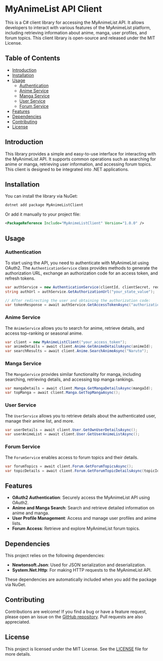 # MyAnimeList API Client

This is a C# client library for accessing the MyAnimeList API. It allows developers to interact with various features of the MyAnimeList platform, including retrieving information about anime, manga, user profiles, and forum topics. This client library is open-source and released under the MIT License.

## Table of Contents

- [Introduction](#introduction)
- [Installation](#installation)
- [Usage](#usage)
  - [Authentication](#authentication)
  - [Anime Service](#anime-service)
  - [Manga Service](#manga-service)
  - [User Service](#user-service)
  - [Forum Service](#forum-service)
- [Features](#features)
- [Dependencies](#dependencies)
- [Contributing](#contributing)
- [License](#license)

## Introduction

This library provides a simple and easy-to-use interface for interacting with the MyAnimeList API. It supports common operations such as searching for anime or manga, retrieving user information, and accessing forum topics. This client is designed to be integrated into .NET applications.

## Installation

You can install the library via NuGet:

```bash
dotnet add package MyAnimeListClient
```

Or add it manually to your project file:

```xml
<PackageReference Include="MyAnimeListClient" Version="1.0.0" />
```

## Usage

### Authentication

To start using the API, you need to authenticate with MyAnimeList using OAuth2. The `AuthenticationService` class provides methods to generate the authorization URL, exchange an authorization code for an access token, and refresh tokens.

```csharp
var authService = new AuthenticationService(clientId, clientSecret, redirectUri);
string authUrl = authService.GetAuthorizationUrl("your_state_value");

// After redirecting the user and obtaining the authorization code:
var tokenResponse = await authService.GetAccessTokenAsync("authorization_code");
```

### Anime Service

The `AnimeService` allows you to search for anime, retrieve details, and access top-ranking or seasonal anime.

```csharp
var client = new MyAnimeListClient("your_access_token");
var animeDetails = await client.Anime.GetAnimeDetailsAsync(animeId);
var searchResults = await client.Anime.SearchAnimeAsync("Naruto");
```

### Manga Service

The `MangaService` provides similar functionality for manga, including searching, retrieving details, and accessing top manga rankings.

```csharp
var mangaDetails = await client.Manga.GetMangaDetailsAsync(mangaId);
var topManga = await client.Manga.GetTopMangaAsync();
```

### User Service

The `UserService` allows you to retrieve details about the authenticated user, manage their anime list, and more.

```csharp
var userDetails = await client.User.GetOwnUserDetailsAsync();
var userAnimeList = await client.User.GetUserAnimeListAsync();
```

### Forum Service

The `ForumService` enables access to forum topics and their details.

```csharp
var forumTopics = await client.Forum.GetForumTopicsAsync();
var topicDetails = await client.Forum.GetForumTopicDetailsAsync(topicId);
```

## Features

- **OAuth2 Authentication**: Securely access the MyAnimeList API using OAuth2.
- **Anime and Manga Search**: Search and retrieve detailed information on anime and manga.
- **User Profile Management**: Access and manage user profiles and anime lists.
- **Forum Access**: Retrieve and explore MyAnimeList forum topics.

## Dependencies

This project relies on the following dependencies:

- **Newtonsoft.Json**: Used for JSON serialization and deserialization.
- **System.Net.Http**: For making HTTP requests to the MyAnimeList API.

These dependencies are automatically included when you add the package via NuGet.

## Contributing

Contributions are welcome! If you find a bug or have a feature request, please open an issue on the [GitHub repository](https://github.com/yourusername/MyAnimeListClient). Pull requests are also appreciated.

## License

This project is licensed under the MIT License. See the [LICENSE](LICENSE) file for more details.

